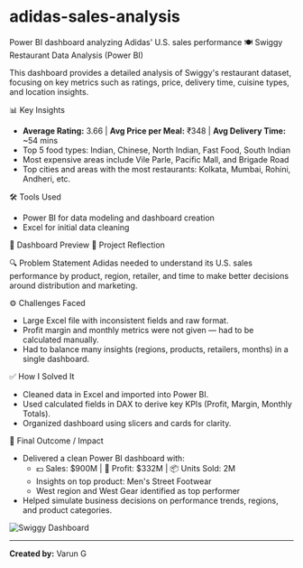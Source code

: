 # adidas-sales-analysis
Power BI dashboard analyzing Adidas' U.S. sales performance
🍽️ Swiggy Restaurant Data Analysis (Power BI)

This dashboard provides a detailed analysis of Swiggy's restaurant dataset, focusing on key metrics such as ratings, price, delivery time, cuisine types, and location insights.

📊 Key Insights
- **Average Rating:** 3.66 | **Avg Price per Meal:** ₹348 | **Avg Delivery Time:** ~54 mins
- Top 5 food types: Indian, Chinese, North Indian, Fast Food, South Indian
- Most expensive areas include Vile Parle, Pacific Mall, and Brigade Road
- Top cities and areas with the most restaurants: Kolkata, Mumbai, Rohini, Andheri, etc.

🛠️ Tools Used
- Power BI for data modeling and dashboard creation
- Excel for initial data cleaning

📸 Dashboard Preview
🧠 Project Reflection

🔍 Problem Statement
Adidas needed to understand its U.S. sales performance by product, region, retailer, and time to make better decisions around distribution and marketing.

⚙️ Challenges Faced
- Large Excel file with inconsistent fields and raw format.
- Profit margin and monthly metrics were not given — had to be calculated manually.
- Had to balance many insights (regions, products, retailers, months) in a single dashboard.

✅ How I Solved It
- Cleaned data in Excel and imported into Power BI.
- Used calculated fields in DAX to derive key KPIs (Profit, Margin, Monthly Totals).
- Organized dashboard using slicers and cards for clarity.

🌟 Final Outcome / Impact
- Delivered a clean Power BI dashboard with:
  - 💵 Sales: $900M | 🧾 Profit: $332M | 📦 Units Sold: 2M
  - Insights on top product: Men's Street Footwear
  - West region and West Gear identified as top performer
- Helped simulate business decisions on performance trends, regions, and product categories.



![Swiggy Dashboard](Swiggy_data_analysis.jpg)

---
**Created by:** Varun G
